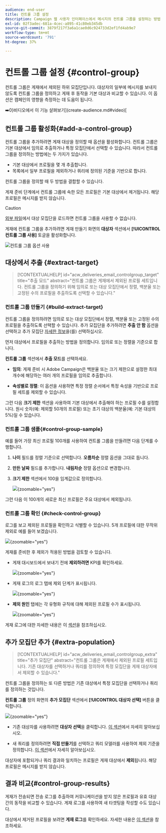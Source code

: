 ```yaml
---
audience: end-user
title: 컨트롤 그룹 설정
description: Campaign 웹 사용자 인터페이스에서 메시지의 컨트롤 그룹을 설정하는 방법을 알아봅니다
exl-id: 02f3adec-681a-4cec-a895-41c80eb345db
source-git-commit: 3879f217f3a6a1cae0d6c924733d2ef1fd4ab9e7
workflow-type: tm+mt
source-wordcount: '791'
ht-degree: 37%

---
```


# 컨트롤 그룹 설정 {#control-group}

컨트롤 그룹은 게재에서 제외된 하위 모집단입니다. 대상자의 일부에 메시지를 보내지 않도록 컨트롤 그룹을 정의하고 게재 후 동작을 기본 대상과 비교할 수 있습니다. 이 옵션은 캠페인의 영향을 측정하는 데 도움이 됩니다.

➡️0}비디오에서 이 기능 살펴보기](create-audience.md#video)[

## 컨트롤 그룹 활성화{#add-a-control-group}

컨트롤 그룹을 추가하려면 게재 대상을 정의할 때 옵션을 활성화합니다. 컨트롤 그룹은 기본 대상에서 임의로 추출하거나 특정 모집단에서 선택할 수 있습니다. 따라서 컨트롤 그룹을 정의하는 방법에는 두 가지가 있습니다.

* 기본 대상에서 프로필을 몇 개 추출합니다.
* 목록에서 일부 프로필을 제외하거나 쿼리에 정의된 기준을 기반으로 합니다.

컨트롤 그룹을 정의할 때 두 방법을 결합할 수 있습니다.

게재 준비 단계에서 컨트롤 그룹에 속한 모든 프로필은 기본 대상에서 제거됩니다. 해당 프로필은 메시지를 받지 않습니다.

>[!CAUTION]
>
>[외부 파일](file-audience.md)에서 대상 모집단을 로드하면 컨트롤 그룹을 사용할 수 없습니다.

게재에 컨트롤 그룹을 추가하려면 게재 만들기 화면의 **대상자** 섹션에서 **[!UICONTROL 컨트롤 그룹 사용]** 토글을 활성화합니다.

![컨트롤 그룹 옵션 사용](assets/control-group1.png)


## 대상에서 추출 {#extract-target}

>[!CONTEXTUALHELP]
>id="acw_deliveries_email_controlgroup_target"
>title="추출 모드"
>abstract="컨트롤 그룹은 게재에서 제외된 프로필 세트입니다. 컨트롤 그룹을 정의하기 위해 임의로 또는 대상 모집단에서 정렬, 백분율 또는 고정된 수의 프로필을 추출하도록 선택할 수 있습니다."


### 컨트롤 그룹 만들기 {#build-extract-target}

컨트롤 그룹을 정의하려면 임의로 또는 대상 모집단에서 정렬, 백분율 또는 고정된 수의 프로필을 추출하도록 선택할 수 있습니다. 추가 모집단을 추가하려면 **추출 안 함** 옵션을 선택하고 추가 모집단 [자세한 정보](#extra-population)을(를) 선택하십시오.

먼저 대상에서 프로필을 추출하는 방법을 정의합니다. 임의로 또는 정렬을 기준으로 합니다.

**컨트롤 그룹** 섹션에서 **추출 모드**&#x200B;를 선택하세요.

* **임의**: 게재 준비 시 Adobe Campaign은 백분율 또는 크기 제한으로 설정한 최대 개수에 해당하는 여러 개의 프로필을 임의로 추출합니다.

* **속성별로 정렬**: 이 옵션을 사용하면 특정 정렬 순서에서 특정 속성을 기반으로 프로필 세트를 제외할 수 있습니다.


그런 다음 **크기 제한** 섹션을 사용하여 기본 대상에서 추출해야 하는 프로필 수를 설정합니다. 원시 숫자(예: 제외할 50개의 프로필) 또는 초기 대상의 백분율(예: 기본 대상의 5%)일 수 있습니다.


### 컨트롤 그룹 샘플{#control-group-sample}

예를 들어 가장 최신 프로필 100개를 사용하여 컨트롤 그룹을 만들려면 다음 단계를 수행합니다.

1. **나이** 필드를 정렬 기준으로 선택합니다. **오름차순** 정렬 옵션을 그대로 둡니다.
1. **만든 날짜** 필드를 추가합니다. **내림차순** 정렬 옵션으로 변경합니다.
1. **크기 제한** 섹션에서 100을 임계값으로 정의합니다.

   ![](assets/control-group2.png){zoomable="yes"}

그런 다음 이 100개의 새로운 최신 프로필은 주요 대상에서 제외됩니다.

### 컨트롤 그룹 확인 {#check-control-group}

로그를 보고 제외된 프로필을 확인하고 식별할 수 있습니다. 5개 프로필에 대한 무작위 제외로 예를 들어 보겠습니다.

![](assets/control-group4.png){zoomable="yes"}

게재를 준비한 후 제외가 적용된 방법을 검토할 수 있습니다.

* 게재 대시보드에서 보내기 전에 **제외하려면** KPI를 확인하세요.

  ![](assets/control-group5.png){zoomable="yes"}

* 게재 로그의 로그 탭에 제외 단계가 표시됩니다.

  ![](assets/control-group-sample-logs.png){zoomable="yes"}
<!--

 * The **Exclusion logs** tab displays each profile and the related exclusion **Reason**.

    ![](assets/control-group6.png){zoomable="yes"}
-->

* **제외 원인** 탭에는 각 유형화 규칙에 대해 제외된 프로필 수가 표시됩니다.

  ![](assets/control-group7.png){zoomable="yes"}

게재 로그에 대한 자세한 내용은 이 [섹션](../monitor/delivery-logs.md)을 참조하십시오.

## 추가 모집단 추가 {#extra-population}

>[!CONTEXTUALHELP]
>id="acw_deliveries_email_controlgroup_extra"
>title="추가 모집단"
>abstract="컨트롤 그룹은 게재에서 제외된 프로필 세트입니다. 기존 대상자를 선택하거나 쿼리를 정의하여 특정 모집단을 게재 대상자에서 제외할 수 있습니다."

컨트롤 그룹을 정의하는 또 다른 방법은 기존 대상에서 특정 모집단을 선택하거나 쿼리를 정의하는 것입니다.

**컨트롤 그룹** 정의 화면의 **추가 모집단** 섹션에서 **[!UICONTROL 대상자 선택]** 버튼을 클릭합니다.

![](assets/control-group3.png){zoomable="yes"}

* 기존 대상자를 사용하려면 **대상자 선택**&#x200B;을 클릭합니다. [이 섹션](add-audience.md)에서 자세히 알아보십시오.

* 새 쿼리를 정의하려면 **직접 만들기**&#x200B;를 선택하고 쿼리 모델러를 사용하여 제외 기준을 정의합니다. [이 섹션](../query/query-modeler-overview.md)에서 자세히 알아보십시오.

대상자에 포함되거나 쿼리 결과와 일치하는 프로필은 게재 대상에서 **제외**&#x200B;됩니다. 해당 프로필은 메시지를 받지 않습니다.

## 결과 비교{#control-group-results}

게재가 전송되면 전송 로그를 추출하여 커뮤니케이션을 받지 않은 프로필과 유효 대상 간의 동작을 비교할 수 있습니다. 게재 로그를 사용하여 새 타겟팅을 작성할 수도 있습니다.

대상에서 제거된 프로필을 보려면 **게재 로그**&#x200B;를 확인하세요. 자세한 내용은 [이 섹션](#check-control-group)을 참조하세요.
